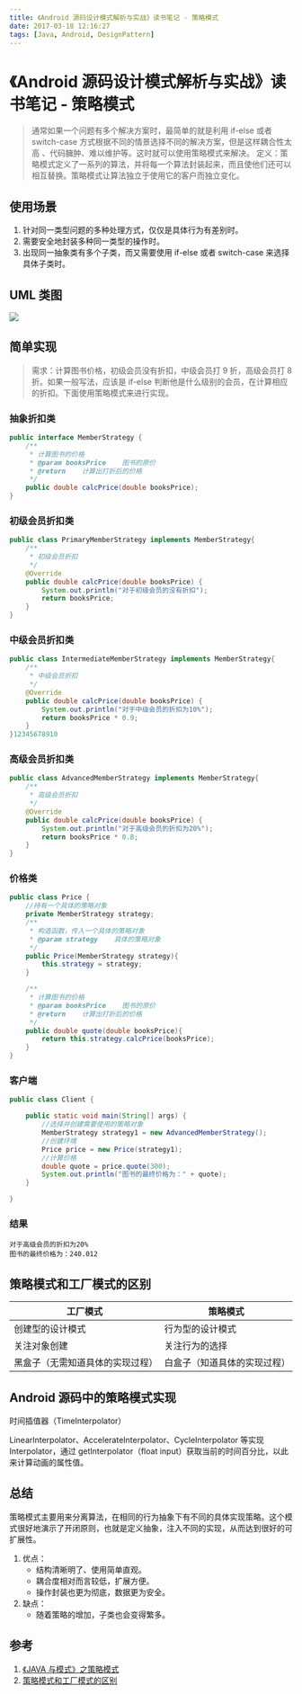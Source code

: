 ```yaml
---
title: 《Android 源码设计模式解析与实战》读书笔记 - 策略模式
date: 2017-03-18 12:16:27
tags: [Java, Android, DesignPattern]
---
```


# 《Android 源码设计模式解析与实战》读书笔记 - 策略模式

> 通常如果一个问题有多个解决方案时，最简单的就是利用 if-else 或者 switch-case 方式根据不同的情景选择不同的解决方案，但是这样耦合性太高 、代码臃肿、难以维护等。这时就可以使用策略模式来解决。
> 定义：策略模式定义了一系列的算法，并将每一个算法封装起来，而且使他们还可以相互替换。策略模式让算法独立于使用它的客户而独立变化。

<!--more-->

## 使用场景

1. 针对同一类型问题的多种处理方式，仅仅是具体行为有差别时。
2. 需要安全地封装多种同一类型的操作时。
3. 出现同一抽象类有多个子类，而又需要使用 if-else 或者 switch-case 来选择具体子类时。

## UML 类图

![](http://blog-1251678165.coscd.myqcloud.com/2018-03-18-Stragety-2.png)

## 简单实现

> 需求：计算图书价格，初级会员没有折扣，中级会员打 9 折，高级会员打 8 折。如果一般写法，应该是 if-else 判断他是什么级别的会员，在计算相应的折扣。下面使用策略模式来进行实现。

### 抽象折扣类

```java
public interface MemberStrategy {
    /**
     * 计算图书的价格
     * @param booksPrice    图书的原价
     * @return    计算出打折后的价格
     */
    public double calcPrice(double booksPrice);
}
```

### 初级会员折扣类

```java
public class PrimaryMemberStrategy implements MemberStrategy{
    /**
     * 初级会员折扣
     */
    @Override
    public double calcPrice(double booksPrice) {
        System.out.println("对于初级会员的没有折扣");
        return booksPrice;
    }
}
```

### 中级会员折扣类

```java
public class IntermediateMemberStrategy implements MemberStrategy{
    /**
     * 中级会员折扣
     */
    @Override
    public double calcPrice(double booksPrice) {
        System.out.println("对于中级会员的折扣为10%");
        return booksPrice * 0.9;
    }
}12345678910
```

### 高级会员折扣类

```java
public class AdvancedMemberStrategy implements MemberStrategy{
    /**
     * 高级会员折扣
     */
    @Override
    public double calcPrice(double booksPrice) {
        System.out.println("对于高级会员的折扣为20%");
        return booksPrice * 0.8;
    }
}
```

### 价格类

```java
public class Price {
    //持有一个具体的策略对象
    private MemberStrategy strategy;
    /**
     * 构造函数，传入一个具体的策略对象
     * @param strategy    具体的策略对象
     */
    public Price(MemberStrategy strategy){
        this.strategy = strategy;
    }

    /**
     * 计算图书的价格
     * @param booksPrice    图书的原价
     * @return    计算出打折后的价格
     */
    public double quote(double booksPrice){
        return this.strategy.calcPrice(booksPrice);
    }
}
```

### 客户端

```java
public class Client {

    public static void main(String[] args) {
        //选择并创建需要使用的策略对象
        MemberStrategy strategy1 = new AdvancedMemberStrategy();
        //创建环境
        Price price = new Price(strategy1);
        //计算价格
        double quote = price.quote(300);
        System.out.println("图书的最终价格为：" + quote);
    }

}
```

### 结果

```
对于高级会员的折扣为20%
图书的最终价格为：240.012
```

## 策略模式和工厂模式的区别

| 工厂模式                         | 策略模式                     |
| -------------------------------- | ---------------------------- |
| 创建型的设计模式                 | 行为型的设计模式             |
| 关注对象创建                     | 关注行为的选择               |
| 黑盒子（无需知道具体的实现过程） | 白盒子（知道具体的实现过程） |

## Android 源码中的策略模式实现

时间插值器（TimeInterpolator）

LinearInterpolator、AccelerateInterpolator、CycleInterpolator 等实现 Interpolator，通过 getInterpolator（float input）获取当前的时间百分比，以此来计算动画的属性值。

## 总结

策略模式主要用来分离算法，在相同的行为抽象下有不同的具体实现策略。这个模式很好地演示了开闭原则，也就是定义抽象，注入不同的实现，从而达到很好的可扩展性。

1. 优点：
   - 结构清晰明了、使用简单直观。
   - 耦合度相对而言较低，扩展方便。
   - 操作封装也更为彻底，数据更为安全。
2. 缺点：
   - 随着策略的增加，子类也会变得繁多。

## 参考

1. [《JAVA 与模式》之策略模式](http://www.cnblogs.com/java-my-life/archive/2012/05/10/2491891.html)
2. [策略模式和工厂模式的区别](http://www.cnblogs.com/me115/p/3790615.html)
